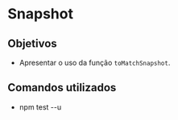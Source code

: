 # Snapshot

## Objetivos
- Apresentar o uso da função `toMatchSnapshot`.

## Comandos utilizados
- npm test --u
